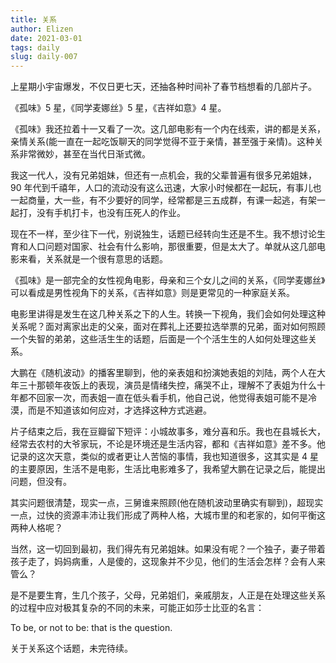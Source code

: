 ```yaml
--- 
title: 关系
author: Elizen
date: 2021-03-01
tags: daily
slug: daily-007
---
```


上星期小宇宙爆发，不仅日更七天，还抽各种时间补了春节档想看的几部片子。  

《孤味》5 星，《同学麦娜丝》5 星，《吉祥如意》4 星。  

《孤味》我还拉着十一又看了一次。这几部电影有一个内在线索，讲的都是关系，亲情关系(能一直在一起吃饭聊天的同学觉得不亚于亲情，甚至强于亲情)。这种关系非常微妙，甚至在当代日渐式微。  

我这一代人，没有兄弟姐妹，但还有一点机会，我的父辈普遍有很多兄弟姐妹，90 年代到千禧年，人口的流动没有这么迅速，大家小时候都在一起玩，有事儿也一起商量，大一些，有不少要好的同学，经常都是三五成群，有课一起逃，有架一起打，没有手机打卡，也没有压死人的作业。  

现在不一样，至少往下一代，别说独生，话题已经转向生还是不生。我不想讨论生育和人口问题对国家、社会有什么影响，那很重要，但是太大了。单就从这几部电影来看，关系就是一个很有意思的话题。  

《孤味》是一部完全的女性视角电影，母亲和三个女儿之间的关系，《同学麦娜丝》可以看成是男性视角下的关系，《吉祥如意》则是更常见的一种家庭关系。  

电影里讲得是发生在这几种关系之下的人生。转换一下视角，我们会如何处理这种关系呢？面对离家出走的父亲，面对在葬礼上还要拉选举票的兄弟，面对如何照顾一个失智的弟弟，这些活生生的话题，后面是一个个活生生的人如何处理这些关系。  

大鹏在《随机波动》的播客里聊到，他的亲表姐和扮演她表姐的刘陆，两个人在大年三十那顿年夜饭上的表现，演员是情绪失控，痛哭不止，理解不了表姐为什么十年都不回家一次，而表姐一直在低头看手机，他自己说，他觉得表姐可能不是冷漠，而是不知道该如何应对，才选择这种方式逃避。  

片子结束之后，我在豆瓣留下短评：小城故事多，难分喜和乐。我也在县城长大，经常去农村的大爷家玩，不论是环境还是生活内容，都和《吉祥如意》差不多。他记录的这次天意，类似的或者更让人苦恼的事情，我也知道很多，这其实是 4 星的主要原因，生活不是电影，生活比电影难多了，我希望大鹏在记录之后，能提出问题，但没有。  

其实问题很清楚，现实一点，三舅谁来照顾(他在随机波动里确实有聊到)，超现实一点，过快的资源丰沛让我们形成了两种人格，大城市里的和老家的，如何平衡这两种人格呢？​  

当然，这一切回到最初，我们得先有兄弟姐妹。如果没有呢？一个独子，妻子带着孩子走了，妈妈病重，人是傻的，这现象并不少见，他们的生活会怎样？会有人来管么？  

是不是要生育，生几个孩子，父母，兄弟姐们，亲戚朋友，人正是在处理这些关系的过程中应对极其复杂的不同的未来，可能正如莎士比亚的名言：  

To be, or not to be: that is the question.  

关于关系这个话题，未完待续。  
